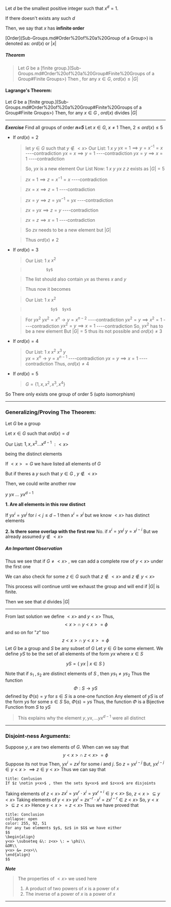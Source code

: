 Let $d$ be the smallest positive integer such that $x^{d}=1$.

If there doesn't exists any such $d$ 

Then, we say that $x$ has **infinite order**

[Order](Sub-Groups.md#Order%20of%20a%20Group of a Group>) is denoted as:  $ord(x)$ or $|x|$

##### Theorem

> Let $G$ be a [finite group.](Sub-Groups.md#Order%20of%20a%20Group#Finite%20Groups of a Group#Finite Groups>) Then , for any $x \in G$, 
> $ord(x) \leq |G|$

#### Lagrange's Theorem:

Let $G$ be a [finite group.](Sub-Groups.md#Order%20of%20a%20Group#Finite%20Groups of a Group#Finite Groups>)
Then, for any $x \in G$ , $ord(x)$ divides $|G|$

-----------------------------------
***Exercise***
Find all groups of order ***n=5***
Let $x \in G$, $x \ne 1$
Then, $2 \leq ord(x) \leq 5$
- If $ord(x)=2$

  > let $y \in G$ such that $y \notin <x>$
  > Our List: $1$ $x$
  >               $y$
  > $yx=1 \implies y=x^{-1}=x$                    ----contradiction
  > $yx=x \implies y=1$                              ----contradiction
  > $yx=y \implies x=1$                              ----contradiction
  > 
  > So, $yx$ is a new element
  > Our List Now: 1  $x$
  >                        $y$  $yx$
  >                        $z$
  >$z$ exists as $|G|=5$ 
  >

  >$zx=1 \implies z=x^{-1}=x$                ----contradiction

  >$zx=x \implies z=1$                          ----contradiction

  >$zx = y \implies z=yx^{-1}=yx$            ----contradiction

  >$zx=yx \implies z=y$                        ----contradiction

  >$zx=z \implies x=1$                         ----contradiction

  >

  >So $zx$ needs to be a new element but $|G|$

  >Thus $ord(x)\neq 2$

- If $ord(x)=3$

  >Our List: $1$  $x$  $x^{2}$

  >              $y$

  > The list should also contain $yx$ as theres $x$ and $y$

  > Thus now it becomes

  > Our List:  $1$  $x$  $x^{2}$

  >                $y$  $yx$

  > 
  > For $yx^{2}$
  > $yx^{2}=x^{n} \rightarrow y=x^{n-2}$                ----contradiction
  > $yx^{2}=y \implies x^{2}=1$                 ----contradiction
  > $yx^{2}=y \implies x=1$                  ----contradiction
  > So, $yx^{2}$ has to be a new element
  > But $|G|=5$ thus its not possible and
  > $ord(x) \neq 3$

- If $ord(x)=4$

  > Our List:  $1$  $x$  $x^{2}$  $x^{3}$
  >                 $y$  
  > $yx=x^{n} \rightarrow y=x^{n-1}$               ----contradiction
  > $yx=y \implies x=1$                 ----contradiction
  > Thus,
  > $ord(x)\neq4$

- If $ord(x)=5$

  > $G = \{1, x, x^{2}, x^{3}, x^{4}\}$

So There only exists one group of order $5$ (upto isomorphism)

--------------------------------------

### Generalizing/Proving The Theorem:

Let $G$ be a group

Let $x \in G$ such that $ord(x)=d$

Our List: $1, x,x^{2}\dots x^{d-1}$      $:<x>$

being the distinct elements

If $<x> = G$ we have listed all elements of $G$

But if theres a $y$ such that $y \in G$ , $y \notin <x>$

Then, we could write another row 

$y$  $yx$  $\dots$  $yx^{d-1}$

**1. Are all elements in this row distinct**

If $yx^{i}=yx^{j}$ for $i<j\leq d-1$
then $x^{i}=x^{j}$
but we know $<x>$ has distinct elements

**2. Is there some overlap with the first row**
No.
if $x^{i}=yx^{j}$ 
	      $y=x^{j-i}$
But we already assumed $y \notin <x>$

##### An Important Observation

Thus we see that if $G \neq <x>$ , we can add a complete row of $y<x>$ under the first one

We can also check for some $z \in G$ such that $z \notin <x>$ and $z \notin y<x>$

This process will continue until we exhaust the group and will end if $|G|$ is finite.

Then we see that $d$ divides $|G|$

----------------------------------

From last solution we define $<x>$ and $y<x>$ 
Thus, 
$$
<x> \cap \:y<x> = \phi
$$
and so on for "$z$" too
$$
z<x> \cap \: y<x> = \phi
$$
Let $G$ be a group and $S$ be any subset of $G$
Let $y \in G$ be some element.
We define $yS$ to be the set of all elements of the form $yx$ where $x \in S$

$$
yS = \{\:yx \:| \:x \in S \:\}
$$

Note that if $s_{1} \: ,s_{2}$ are distinct elements of $S$ , then $ys_{1} \neq ys_{2}$
Thus the function
$$
\Phi : S \rightarrow yS 
$$
defined by $\Phi(s)=y$ for $s \in S$ is a one-one function
Any element of $yS$ is of the form $ys$ for some $s \in S$ 
So, $\Phi(s)=ys$
Thus, the function $\Phi$ is a Bijective Function from $S$ to $yS$
>This explains why the element $y, yx,\dots yx^{d-1}$ were all distinct
------------------------------------
### Disjoint-ness Arguments:
Suppose $y,x$ are two elements of $G$. When can we say that 
$$
y<x> \cap \: z<x> \: = \phi
$$
Suppose its not true
Then, $yx^{i}=zx^{j}$ for some $i$ and $j$. So $z=yx^{i-j}$
But, $yx^{i-j} \in y<x> \implies z \in y<x>$
Thus we can say that 

```ad-note
title: Conlusion
If $z \notin y<x>$ , then the sets $y<x>$ and $z<x>$ are disjoints
```
Taking elements of  $z<x>$
	$zx^{i} = yx^{r}\cdot x^{i} = yx^{r+i} \in y<x>$
So, $z<x> \subseteq y<x>$
Taking elements of $y<x>$
	$yx^{i}=zx^{-r}\cdot x^{i} = zx^{i-r} \in z<x>$
So, $y<x> \subseteq z<x>$
Hence
	$y<x> = z<x>$
Thus we have proved that

```ad-note
title: Conclusion
collapse: open
color: 255, 92, 51
For any two elements $y$, $z$ in $G$ we have either 
$$
\begin{align}
y<x> \subseteq &\: z<x> \: = \phi\\ 
&OR\\
y<x> &= z<x>\\
\end{align}
$$
```

***Note***

> The properties of $<x>$ we used here
> 1. A product of two powers of $x$ is a power of $x$
> 2. The inverse of a power of $x$ is a power of $x$
----------------------


